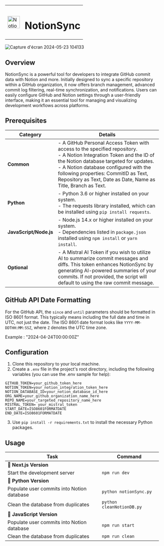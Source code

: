 <table>
  <tr>
    <td><img src="https://github.com/Omcci/NotionSync/assets/119880787/ed46dda5-2e5d-4ae1-ba81-0d48a14ba369" alt="NotionSyncLogoWhite" width="40" /></td>
    <td><h1>NotionSync</h1></td>
  </tr>
</table>

![Capture d'écran 2024-05-23 104133](https://github.com/Omcci/NotionSync/assets/119880787/f4e06fbf-69c8-4eec-a29f-4987c0a8f25f)

## Overview

NotionSync is a powerful tool for developers to integrate GitHub commit data with Notion and more. Initially designed to sync a specific repository within a GitHub organization, it now offers branch management, advanced commit log filtering, real-time synchronization, and notifications. Users can easily configure GitHub and Notion settings through a user-friendly interface, making it an essential tool for managing and visualizing development workflows across platforms.

## Prerequisites

| Category               | Details                                                                                                                                                                                                                                                                                                               |
| ---------------------- | --------------------------------------------------------------------------------------------------------------------------------------------------------------------------------------------------------------------------------------------------------------------------------------------------------------------- |
| **Common**             | - A GitHub Personal Access Token with access to the specified repository.<br>- A Notion Integration Token and the ID of the Notion database targeted for updates.<br>- A Notion database configured with the following properties: CommitID as Text, Repository as Text, Date as Date, Name as Title, Branch as Text. |
| **Python**             | - Python 3.6 or higher installed on your system.<br>- The requests library installed, which can be installed using `pip install requests`.                                                                                                                                                                            |
| **JavaScript/Node.js** | - Node.js 14.x or higher installed on your system.<br>- Dependencies listed in `package.json` installed using `npm install` or `yarn install`.                                                                                                                                                                        |
| **Optional**           | - A Mistral AI Token if you wish to utilize AI to summarize commit messages and diffs. This token enhances NotionSync by generating AI-powered summaries of your commits. If not provided, the script will default to using the raw commit message.                                                                   |

## GitHub API Date Formatting

For the GitHub API, the `since` and `until` parameters should be formatted in ISO 8601 format. This typically means including the full date and time in UTC, not just the date. The ISO 8601 date format looks like `YYYY-MM-DDTHH:MM:SSZ`, where `Z` denotes the UTC time zone.

Example : "2024-04-24T00:00:00Z"

## Configuration

1. Clone this repository to your local machine.
2. Create a `.env` file in the project's root directory, including the following variables (you can use the .env sample for help):

```
GITHUB_TOKEN=your_github_token_here
NOTION_TOKEN=your_notion_integration_token_here
NOTION_DATABASE_ID=your_notion_database_id_here
ORG_NAME=your_github_organization_name_here
REPO_NAME=your_targeted_repository_name_here
MISTRAL_TOKEN= your_mistral_token
START_DATE=ISO8601FORMATDATE
END_DATE=ISO8601FORMATDATE
```

3. Use `pip install -r requirements.txt` to install the necessary Python packages.

## Usage

| Task                                       | Command                   |
| ------------------------------------------ | ------------------------- |
| **🔶 Next.js Version**                     |                           |
| Start the development server               | `npm run dev`             |
| **🔷 Python Version**                      |                           |
| Populate user commits into Notion database | `python notionSync.py`    |
| Clean the database from duplicates         | `python cleanNotionDB.py` |
| **🔶 JavaScript Version**                  |                           |
| Populate user commits into Notion database | `npm run start`           |
| Clean the database from duplicates         | `npm run clean`           |
